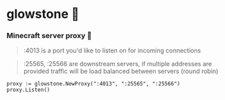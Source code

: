 # glowstone 🌟
### Minecraft server proxy 💫

> :4013 is a port you'd like to listen on for incoming connections

> :25565, :25566 are downstream servers, if multiple addresses are provided traffic will be load balanced between servers (round robin)
```
proxy := glowstone.NewProxy(":4013", ":25565", ":25566")
proxy.Listen()
```
